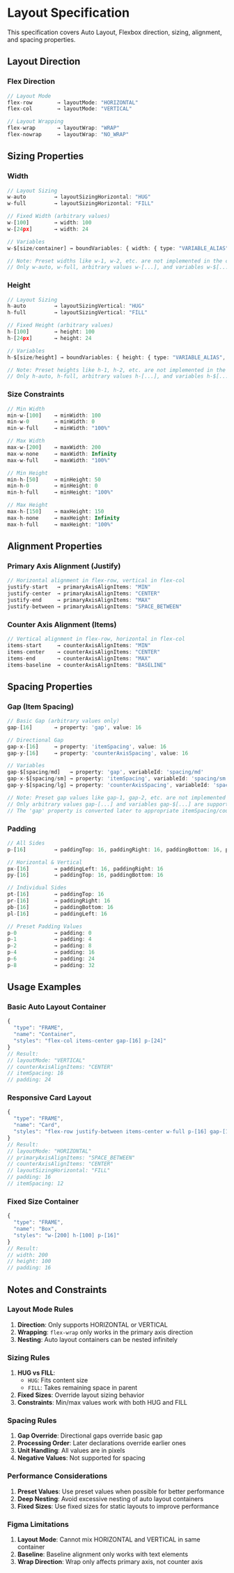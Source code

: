 # Layout Specification

This specification covers Auto Layout, Flexbox direction, sizing, alignment, and spacing properties.

## Layout Direction

### Flex Direction
```typescript
// Layout Mode
flex-row        → layoutMode: "HORIZONTAL"
flex-col        → layoutMode: "VERTICAL"

// Layout Wrapping
flex-wrap       → layoutWrap: "WRAP"
flex-nowrap     → layoutWrap: "NO_WRAP"
```

## Sizing Properties

### Width
```typescript
// Layout Sizing
w-auto         → layoutSizingHorizontal: "HUG"
w-full         → layoutSizingHorizontal: "FILL"

// Fixed Width (arbitrary values)
w-[100]        → width: 100
w-[24px]       → width: 24

// Variables
w-$[size/container] → boundVariables: { width: { type: "VARIABLE_ALIAS", id: "size/container" } }

// Note: Preset widths like w-1, w-2, etc. are not implemented in the current parser
// Only w-auto, w-full, arbitrary values w-[...], and variables w-$[...] are supported
```

### Height
```typescript
// Layout Sizing
h-auto         → layoutSizingVertical: "HUG"
h-full         → layoutSizingVertical: "FILL"

// Fixed Height (arbitrary values)
h-[100]        → height: 100
h-[24px]       → height: 24

// Variables
h-$[size/height] → boundVariables: { height: { type: "VARIABLE_ALIAS", id: "size/height" } }

// Note: Preset heights like h-1, h-2, etc. are not implemented in the current parser
// Only h-auto, h-full, arbitrary values h-[...], and variables h-$[...] are supported
```

### Size Constraints
```typescript
// Min Width
min-w-[100]    → minWidth: 100
min-w-0        → minWidth: 0
min-w-full     → minWidth: "100%"

// Max Width
max-w-[200]    → maxWidth: 200
max-w-none     → maxWidth: Infinity
max-w-full     → maxWidth: "100%"

// Min Height
min-h-[50]     → minHeight: 50
min-h-0        → minHeight: 0
min-h-full     → minHeight: "100%"

// Max Height
max-h-[150]    → maxHeight: 150
max-h-none     → maxHeight: Infinity
max-h-full     → maxHeight: "100%"
```

## Alignment Properties

### Primary Axis Alignment (Justify)
```typescript
// Horizontal alignment in flex-row, vertical in flex-col
justify-start   → primaryAxisAlignItems: "MIN"
justify-center  → primaryAxisAlignItems: "CENTER"
justify-end     → primaryAxisAlignItems: "MAX"
justify-between → primaryAxisAlignItems: "SPACE_BETWEEN"
```

### Counter Axis Alignment (Items)
```typescript
// Vertical alignment in flex-row, horizontal in flex-col
items-start     → counterAxisAlignItems: "MIN"
items-center    → counterAxisAlignItems: "CENTER"
items-end       → counterAxisAlignItems: "MAX"
items-baseline  → counterAxisAlignItems: "BASELINE"
```

## Spacing Properties

### Gap (Item Spacing)
```typescript
// Basic Gap (arbitrary values only)
gap-[16]       → property: 'gap', value: 16

// Directional Gap
gap-x-[16]     → property: 'itemSpacing', value: 16
gap-y-[16]     → property: 'counterAxisSpacing', value: 16

// Variables
gap-$[spacing/md]   → property: 'gap', variableId: 'spacing/md'
gap-x-$[spacing/sm] → property: 'itemSpacing', variableId: 'spacing/sm'
gap-y-$[spacing/lg] → property: 'counterAxisSpacing', variableId: 'spacing/lg'

// Note: Preset gap values like gap-1, gap-2, etc. are not implemented
// Only arbitrary values gap-[...] and variables gap-$[...] are supported
// The 'gap' property is converted later to appropriate itemSpacing/counterAxisSpacing
```

### Padding
```typescript
// All Sides
p-[16]         → paddingTop: 16, paddingRight: 16, paddingBottom: 16, paddingLeft: 16

// Horizontal & Vertical
px-[16]        → paddingLeft: 16, paddingRight: 16
py-[16]        → paddingTop: 16, paddingBottom: 16

// Individual Sides
pt-[16]        → paddingTop: 16
pr-[16]        → paddingRight: 16
pb-[16]        → paddingBottom: 16
pl-[16]        → paddingLeft: 16

// Preset Padding Values
p-0            → padding: 0
p-1            → padding: 4
p-2            → padding: 8
p-4            → padding: 16
p-6            → padding: 24
p-8            → padding: 32
```

## Usage Examples

### Basic Auto Layout Container
```typescript
{
  "type": "FRAME",
  "name": "Container",
  "styles": "flex-col items-center gap-[16] p-[24]"
}
// Result:
// layoutMode: "VERTICAL"
// counterAxisAlignItems: "CENTER"
// itemSpacing: 16
// padding: 24
```

### Responsive Card Layout
```typescript
{
  "type": "FRAME",
  "name": "Card",
  "styles": "flex-row justify-between items-center w-full p-[16] gap-[12]"
}
// Result:
// layoutMode: "HORIZONTAL"
// primaryAxisAlignItems: "SPACE_BETWEEN"
// counterAxisAlignItems: "CENTER"
// layoutSizingHorizontal: "FILL"
// padding: 16
// itemSpacing: 12
```

### Fixed Size Container
```typescript
{
  "type": "FRAME",
  "name": "Box",
  "styles": "w-[200] h-[100] p-[16]"
}
// Result:
// width: 200
// height: 100
// padding: 16
```

## Notes and Constraints

### Layout Mode Rules
1. **Direction**: Only supports HORIZONTAL or VERTICAL
2. **Wrapping**: `flex-wrap` only works in the primary axis direction
3. **Nesting**: Auto layout containers can be nested infinitely

### Sizing Rules
1. **HUG vs FILL**:
   - `HUG`: Fits content size
   - `FILL`: Takes remaining space in parent
2. **Fixed Sizes**: Override layout sizing behavior
3. **Constraints**: Min/max values work with both HUG and FILL

### Spacing Rules
1. **Gap Override**: Directional gaps override basic gap
2. **Processing Order**: Later declarations override earlier ones
3. **Unit Handling**: All values are in pixels
4. **Negative Values**: Not supported for spacing

### Performance Considerations
1. **Preset Values**: Use preset values when possible for better performance
2. **Deep Nesting**: Avoid excessive nesting of auto layout containers
3. **Fixed Sizes**: Use fixed sizes for static layouts to improve performance

### Figma Limitations
1. **Layout Mode**: Cannot mix HORIZONTAL and VERTICAL in same container
2. **Baseline**: Baseline alignment only works with text elements
3. **Wrap Direction**: Wrap only affects primary axis, not counter axis 